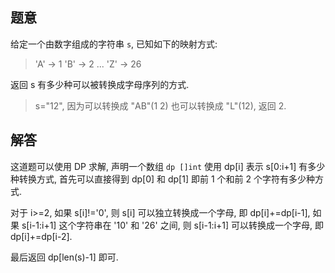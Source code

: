 ## 题意

给定一个由数字组成的字符串 `s`, 已知如下的映射方式:

> 'A' -> 1
  'B' -> 2
  ...
  'Z' -> 26

返回 s 有多少种可以被转换成字母序列的方式.

> s="12", 因为可以转换成 "AB"(1 2) 也可以转换成 "L"(12), 返回 2.

## 解答

这道题可以使用 DP 求解, 声明一个数组 `dp []int` 使用 dp[i] 表示 s[0:i+1] 有多少种转换方式, 首先可以直接得到 dp[0] 和 dp[1] 即前 1 个和前 2 个字符有多少种方式.

对于 i>=2, 如果 s[i]!='0', 则 s[i] 可以独立转换成一个字母, 即 dp[i]+=dp[i-1], 如果 s[i-1:i+1] 这个字符串在 '10' 和 '26' 之间, 则 s[i-1:i+1] 可以转换成一个字母, 即 dp[i]+=dp[i-2].

最后返回 dp[len(s)-1] 即可.